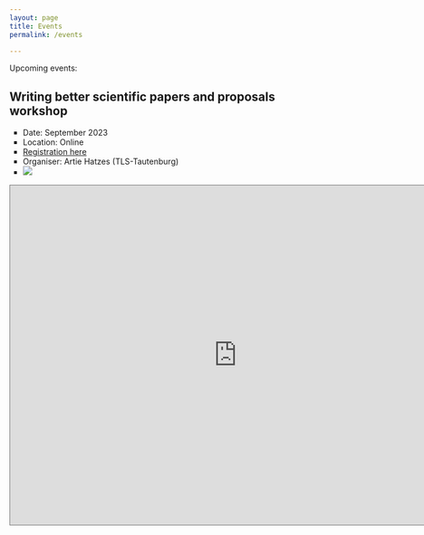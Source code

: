 ```yaml
---
layout: page
title: Events
permalink: /events

---
```


Upcoming events:

<h2>Writing better scientific papers and proposals workshop</h2>

<body>
      <ul type = "square">
         <li>Date: September 2023</li>
         <li>Location: Online</li>
         <li><a href="https://events.hifis.net/event/818">Registration here</a></li>
         <li>Organiser: Artie Hatzes (TLS-Tautenburg)</li>
         <li><a target="_blank" href="https://calendar.google.com/calendar/event?action=TEMPLATE&amp;tmeid=MmY0b2FmZXJpcHZzOTNkZW9wNjZnY2VlY28gZXhvd29ybGQuZXVAbQ&amp;tmsrc=exoworld.eu%40gmail.com"><img border="0" src="https://www.google.com/calendar/images/ext/gc_button1_en-GB.gif"></a></li>
      </ul>
</body>


<iframe src="https://calendar.google.com/calendar/embed?height=600&wkst=1&bgcolor=%23ffffff&ctz=Europe%2FBerlin&title=EXOWORLD%20EVENTS&showCalendars=1&hl=en_GB&src=ZXhvd29ybGQuZXVAZ21haWwuY29t&color=%23039BE5" style="border:solid 1px #777" width="800" height="600" frameborder="0" scrolling="no"></iframe>